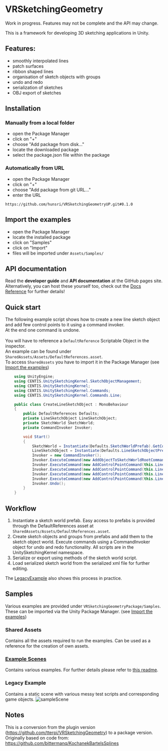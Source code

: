 # VRSketchingGeometry
Work in progress. Features may not be complete and the API may change.

This is a framework for developing 3D sketching applications in Unity.

## Features:
- smoothly interpolated lines
- patch surfaces
- ribbon shaped lines
- organisation of sketch objects with groups
- undo and redo
- serialization of sketches
- OBJ export of sketches

## Installation

### Manually from a local folder
- open the Package Manager
- click on "+"
- choose "Add package from disk..."
- locate the downloaded package
- select the package.json file within the package

### Automatically from URL
- open the Package Manager
- click on "+"
- choose "Add package from git URL..."
- enter the URL 
``` 
https://github.com/hunsri/VRSketchingGeometryUP.git#0.1.0
```

## Import the examples
- open the Package Manager
- locate the installed package
- click on "Samples"
- click on "Import"
- files will be imported under `Assets/Samples/`

## API documentation
Read the **developer guide** and **API documentation** at the GitHub pages site. </br>
Alternatively, you can host these yourself too,
check out the [Docs Reference](../../Docs.md) for further details!

## Quick start
The following example script shows how to create a new line sketch object and add few control points to it using a command invoker.</br>
At the end one command is undone.</br></br>
You will have to reference a `DefaultReference` Scriptable Object in the inspector.</br>
An example can be found under `SharedAssets/Assets/DefaultReferences.asset`.</br>
To access `SharedAssets` you have to import it in the Package Manager (see [Import the examples](./README.md#import-the-examples))</br>

```C#
    using UnityEngine;
    using CENTIS.UnitySketchingKernel.SketchObjectManagement;
    using CENTIS.UnitySketchingKernel;
    using CENTIS.UnitySketchingKernel.Commands;
    using CENTIS.UnitySketchingKernel.Commands.Line;

    public class CreateLineSketchObject : MonoBehaviour
    {
        public DefaultReferences Defaults;
        private LineSketchObject LineSketchObject;
        private SketchWorld SketchWorld;
        private CommandInvoker Invoker;

        void Start()
        {
            SketchWorld = Instantiate(Defaults.SketchWorldPrefab).GetComponent<SketchWorld>();
            LineSketchObject = Instantiate(Defaults.LineSketchObjectPrefab).GetComponent<LineSketchObject>();
            Invoker = new CommandInvoker();
            Invoker.ExecuteCommand(new AddObjectToSketchWorldRootCommand(LineSketchObject, SketchWorld));
            Invoker.ExecuteCommand(new AddControlPointCommand(this.LineSketchObject, new Vector3(1, 2, 3)));
            Invoker.ExecuteCommand(new AddControlPointCommand(this.LineSketchObject, new Vector3(1, 4, 2)));
            Invoker.ExecuteCommand(new AddControlPointCommand(this.LineSketchObject, new Vector3(1, 5, 3)));
            Invoker.ExecuteCommand(new AddControlPointCommand(this.LineSketchObject, new Vector3(1, 5, 2)));
            Invoker.Undo();
        }
    }
```

## Workflow
1. Instantiate a sketch world prefab. Easy access to prefabs is provided through the DefaultReferences asset at `SharedAssets/Assets/DefaultReferences.asset`.
2. Create sketch objects and groups from prefabs and add them to the sketch object world. Execute commands using a CommandInvoker object for undo and redo functionality. All scripts are in the UnitySketchingKernel namespace.
4. Serialize or export using methods of the sketch world script.
5. Load serialized sketch world from the serialized xml file for further editing.

The [LegacyExample](./README.md#legacy-example) also shows this process in practice.

## Samples

Various examples are provided under `VRSketchingGeometryPackage/Samples`.
These can be imported via the Unity Package Manager.
(see [Import the examples](./README.md#import-the-examples))

### Shared Assets
Contains all the assets required to run the examples.
Can be used as a reference for the creation of own assets.

### [Example Scenes](./Samples/ExampleScenes/Scenes/README.md)
Contains various examples. For further details please refer to [this readme](./Samples/ExampleScenes/Scenes/README.md).

### Legacy Example
Contains a static scene with various messy test scripts and corresponding game objects.
![sampleScene](https://user-images.githubusercontent.com/51961152/192534926-2c6406b1-4556-4808-baf7-9f8eeab0bc5f.png)

## Notes
This is a conversion from the plugin version (https://github.com/tterpi/VRSketchingGeometry) to a package version.
Originally based on code from: https://github.com/bittermanq/KochanekBartelsSplines
